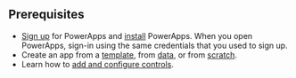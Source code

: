 ## Prerequisites

- [Sign up](../articles/signup-for-powerapps.md) for PowerApps and [install](http://aka.ms/powerappsinstall) PowerApps. When you open PowerApps, sign-in using the same credentials that you used to sign up.
- Create an app from a [template](../articles/get-started-test-drive.md), from [data](../articles/get-started-create-from-data.md), or from [scratch](../articles/get-started-create-from-blank.md).
- Learn how to [add and configure controls](../articles/add-configure-controls.md).

